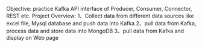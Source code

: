 
Objective: practice Kafka API interface of Producer, Consumer, Connector, REST etc.
Project Overview: 
1、Collect data from different data sources like excel file, Mysql database and push data into Kafka
2、pull data from Kafka, process data and store data into MongoDB
3、pull data from Kafka and display on Web page

